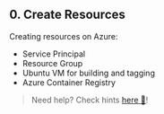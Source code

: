 ## 0. Create Resources
Creating resources on Azure:
- Service Principal
- Resource Group
- Ubuntu VM for building and tagging
- Azure Container Registry

 > Need help? Check hints [here :blue_book:](hints/creatingresources.md)! 

